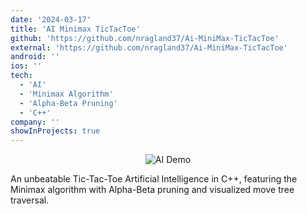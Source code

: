 ```yaml
---
date: '2024-03-17'
title: 'AI Minimax TicTacToe'
github: 'https://github.com/nragland37/Ai-MiniMax-TicTacToe'
external: 'https://github.com/nragland37/Ai-MiniMax-TicTacToe'
android: ''
ios: ''
tech:
  - 'AI'
  - 'Minimax Algorithm'
  - 'Alpha-Beta Pruning'
  - 'C++'
company: ''
showInProjects: true
---
```


<p align="center">
  <img src="assets/ai-demo.gif" alt="AI Demo">
</p>

An unbeatable Tic-Tac-Toe Artificial Intelligence in C++, featuring the Minimax algorithm with Alpha-Beta pruning and visualized move tree traversal.

